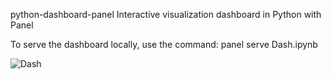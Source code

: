 python-dashboard-panel
Interactive visualization dashboard in Python with Panel


To serve the dashboard locally, use the command:
panel serve Dash.ipynb

![Dash](https://user-images.githubusercontent.com/99122894/219005915-1b36dbcb-fbf5-4d03-bcd4-6727c1310989.png)
